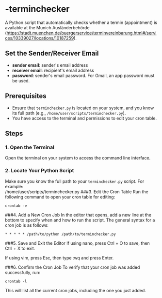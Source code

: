 # -terminchecker
A Python script that automatically checks whether a termin (appointment) is available at the Munich Ausländerbehörde (https://stadt.muenchen.de/buergerservice/terminvereinbarung.html#/services/10339027/locations/10187259).

## Set the Sender/Receiver Email
- **sender email**: sender's email address  
- **receiver email**: recipient's email address  
- **password**: sender's email password. For Gmail, an app password must be used.

## Prerequisites
- Ensure that `terminchecker.py` is located on your system, and you know its full path (e.g., `/home/user/scripts/terminchecker.py`).
- You have access to the terminal and permissions to edit your cron table.

## Steps

### 1. Open the Terminal
Open the terminal on your system to access the command line interface.

### 2. Locate Your Python Script
Make sure you know the full path to your `terminchecker.py` script. For example:<br/>
/home/user/scripts/terminchecker.py
###3. Edit the Cron Table
Run the following command to open your cron table for editing:<br/>
```
crontab -e
```

###4. Add a New Cron Job
In the editor that opens, add a new line at the bottom to specify when and how to run the script. The general syntax for a cron job is as follows:<br/>
```
* * * * * /path/to/python /path/to/terminchecker.py
```

###5. Save and Exit the Editor
If using nano, press Ctrl + O to save, then Ctrl + X to exit.<br/>

If using vim, press Esc, then type :wq and press Enter.<br/>

###6. Confirm the Cron Job
To verify that your cron job was added successfully, run:<br/>
```
crontab -l
```
This will list all the current cron jobs, including the one you just added.
